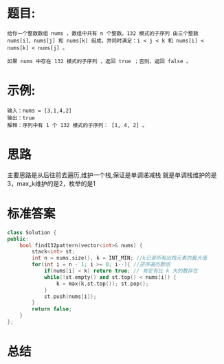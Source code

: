 # 题目:
    给你一个整数数组 nums ，数组中共有 n 个整数。132 模式的子序列 由三个整数 nums[i]、nums[j] 和 nums[k] 组成，并同时满足：i < j < k 和 nums[i] < nums[k] < nums[j] 。

    如果 nums 中存在 132 模式的子序列 ，返回 true ；否则，返回 false 。

# 示例:
    输入：nums = [3,1,4,2]
    输出：true
    解释：序列中有 1 个 132 模式的子序列： [1, 4, 2] 。

# 思路
主要思路是从后往前去遍历,维护一个栈,保证是单调递减栈
就是单调栈维护的是3，max_k维护的是2，枚举的是1
# 标准答案
```c++
class Solution {
public:
    bool find132pattern(vector<int>& nums) {
        stack<int> st;
        int n = nums.size(), k = INT_MIN; //k记录所有出栈元素的最大值
        for(int i = n - 1; i >= 0; i--){ //逆序遍历数组
            if(nums[i] < k) return true; // 肯定有比 k 大的数存在
            while(!st.empty() and st.top() < nums[i]) { 
                k = max(k,st.top()); st.pop();
            }
            st.push(nums[i]);
        }
        return false;
    }
};
```

# 总结
    